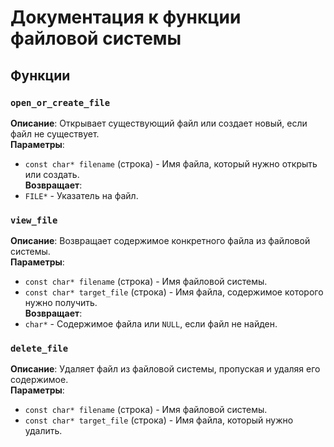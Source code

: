 # Документация к функции файловой системы

## Функции

### `open_or_create_file`
**Описание**: Открывает существующий файл или создает новый, если файл не существует.  
**Параметры**:  
- `const char* filename` (строка) - Имя файла, который нужно открыть или создать.  
**Возвращает**:  
- `FILE*` - Указатель на файл.

### `view_file`
**Описание**: Возвращает содержимое конкретного файла из файловой системы.  
**Параметры**:  
- `const char* filename` (строка) - Имя файловой системы.  
- `const char* target_file` (строка) - Имя файла, содержимое которого нужно получить.  
**Возвращает**:  
- `char*` - Содержимое файла или `NULL`, если файл не найден.

### `delete_file`
**Описание**: Удаляет файл из файловой системы, пропуская и удаляя его содержимое.  
**Параметры**:  
- `const char* filename` (строка) - Имя файловой системы.  
- `const char* target_file` (строка) - Имя файла, который нужно удалить.
